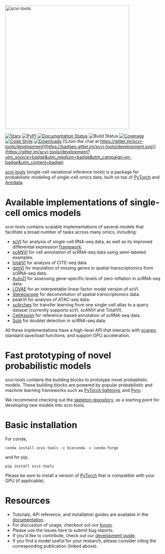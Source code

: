 <img src="https://github.com/YosefLab/scvi-tools/blob/master/docs/_static/scvi-tools-horizontal.svg?raw=true" width="400" alt="scvi-tools">

[![Stars](https://img.shields.io/github/stars/YosefLab/scvi-tools?logo=GitHub&color=yellow)](https://github.com/YosefLab/scvi-tools/stargazers)
[![PyPI](https://img.shields.io/pypi/v/scvi-tools.svg)](https://pypi.org/project/scvi-tools)
[![Documentation Status](https://readthedocs.org/projects/scvi/badge/?version=latest)](https://scvi.readthedocs.io/en/stable/?badge=stable)
![Build
Status](https://github.com/YosefLab/scvi-tools/workflows/scvi-tools/badge.svg)
[![Coverage](https://codecov.io/gh/YosefLab/scvi-tools/branch/master/graph/badge.svg)](https://codecov.io/gh/YosefLab/scvi-tools)
[![Code
Style](https://img.shields.io/badge/code%20style-black-000000.svg)](https://github.com/python/black)
[![Downloads](https://pepy.tech/badge/scvi-tools)](https://pepy.tech/project/scvi-tools)
[![Join the chat at https://gitter.im/scvi-tools/development](https://badges.gitter.im/scvi-tools/development.svg)](https://gitter.im/scvi-tools/development?utm_source=badge&utm_medium=badge&utm_campaign=pr-badge&utm_content=badge)

[scvi-tools](https://scvi-tools.org/) (single-cell variational inference
tools) is a package for probabilistic modeling of single-cell omics
data, built on top of [PyTorch](https://pytorch.org) and
[Anndata](https://anndata.readthedocs.io/en/latest/).

# Available implementations of single-cell omics models

scvi-tools contains scalable implementations of several models that
facilitate a broad number of tasks across many omics, including:

-   [scVI](https://rdcu.be/bdHYQ) for analysis of single-cell RNA-seq
    data, as well as its improved differential expression
    [framework](https://www.biorxiv.org/content/biorxiv/early/2019/10/04/794289.full.pdf).
-   [scANVI](https://www.biorxiv.org/content/biorxiv/early/2019/01/29/532895.full.pdf)
    for cell annotation of scRNA-seq data using semi-labeled examples.
-   [totalVI](https://www.biorxiv.org/content/10.1101/2020.05.08.083337v1.full.pdf)
    for analysis of CITE-seq data.
-   [gimVI](https://arxiv.org/pdf/1905.02269.pdf) for imputation of
    missing genes in spatial transcriptomics from scRNA-seq data.
-   [AutoZI](https://www.biorxiv.org/content/biorxiv/early/2019/10/10/794875.full.pdf)
    for assessing gene-specific levels of zero-inflation in scRNA-seq
    data.
-   [LDVAE](https://www.biorxiv.org/content/10.1101/737601v1.full.pdf)
    for an interpretable linear factor model version of scVI.
-   [Stereoscope](https://www.nature.com/articles/s42003-020-01247-y)
    for deconvolution of spatial transcriptomics data.
-   peakVI for analysis of ATAC-seq data.
-   [scArches](https://www.biorxiv.org/content/10.1101/2020.07.16.205997v1)
    for transfer learning from one single-cell atlas to a query dataset
    (currently supports scVI, scANVI and TotalVI).
-   [CellAssign](https://www.nature.com/articles/s41592-019-0529-1) for
    reference-based annotation of scRNA-seq data.
-   [Solo](https://www.sciencedirect.com/science/article/pii/S2405471220301952) 
    for doublet detection in scRNA-seq data.

All these implementations have a high-level API that interacts with
[scanpy](http://scanpy.readthedocs.io/), standard save/load functions,
and support GPU acceleration.

# Fast prototyping of novel probabilistic models

scvi-tools contains the building blocks to prototype novel probablistic
models. These building blocks are powered by popular probabilistic and
machine learning frameworks such as [PyTorch
lightning](https://www.pytorchlightning.ai/), and
[Pyro](https://pyro.ai/).

We recommend checking out the [skeleton
repository](https://github.com/YosefLab/scvi-tools-skeleton), as a
starting point for developing new models into scvi-tools.

# Basic installation

For conda, 
```
conda install scvi-tools -c bioconda -c conda-forge
```
and for pip,
```
pip install scvi-tools
```
Please be sure to install a version of [PyTorch](https://pytorch.org/) that is compatible with your GPU (if applicable).

# Resources

-   Tutorials, API reference, and installation guides are available in
    the [documentation](https://docs.scvi-tools.org/).
-   For discussion of usage, checkout out our
    [forum](https://discourse.scvi-tools.org).
-   Please use the issues here to submit bug reports.
-   If you\'d like to contribute, check out our [development
    guide](https://docs.scvi-tools.org/en/stable/development.html).
-   If you find a model useful for your research, please consider citing
    the corresponding publication (linked above).
